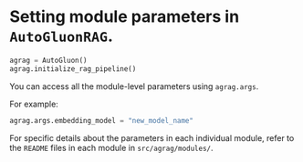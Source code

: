 # Setting module parameters in `AutoGluonRAG`. 

```python
agrag = AutoGluon()
agrag.initialize_rag_pipeline()
```

You can access all the module-level parameters using `agrag.args`. 

For example:
```python
agrag.args.embedding_model = "new_model_name"
```

For specific details about the parameters in each individual module, refer to the `README` files in each module in `src/agrag/modules/`.
